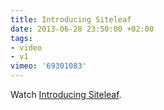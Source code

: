 ```yaml
---
title: Introducing Siteleaf
date: 2013-06-28 23:50:00 +02:00
tags:
- video
- v1
vimeo: '69301083'
---
```


Watch <a href="http://vimeo.com/69301083">Introducing Siteleaf</a>.
